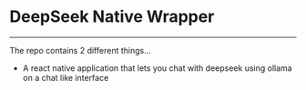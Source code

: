 # DeepSeek Native Wrapper
---
The repo contains 2 different things...
- A react native application that lets you chat with deepseek using ollama on a chat like interface
